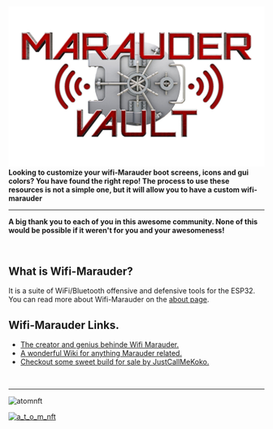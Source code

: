 ![Header](Images/mainheader.png)
<br>
 <b>Looking to customize your wifi-Marauder boot screens, icons and gui colors? You have found the right repo! The process to use these resources is not a simple one, but it will allow you to have a custom wifi-marauder</b>
 <hr>

<b>A big thank you to each of you in this awesome community. None of this would be possible if it weren't for you and your awesomeness!</b>

<br>

 ## What is Wifi-Marauder?
  It is a suite of WiFi/Bluetooth offensive and defensive tools for the ESP32. You can read more about Wifi-Marauder on the <a href="https://github.com/djsime1/awesome-flipperzero">about page</a>.


 ## Wifi-Marauder Links.
  * [The creator and genius behinde Wifi Marauder.](https://github.com/justcallmekoko/ESP32Marauder)
  * [A wonderful Wiki for anything Marauder related.](https://github.com/justcallmekoko/ESP32Marauder/wiki)
  * [Checkout some sweet build for sale by JustCallMeKoko.](https://www.tindie.com/stores/justcallmekoko/)
<br>
<hr>
<p align="left"> <img src="https://komarev.com/ghpvc/?username=atomnft&label=Profile%20views&color=0e75b6&style=flat" alt="atomnft" /> </p>

<p align="left"> <a href="https://twitter.com/a_t_o_m_nft" target="blank"><img src="https://img.shields.io/twitter/follow/a_t_o_m_nft?logo=twitter&style=for-the-badge" alt="a_t_o_m_nft" /></a> </p>

